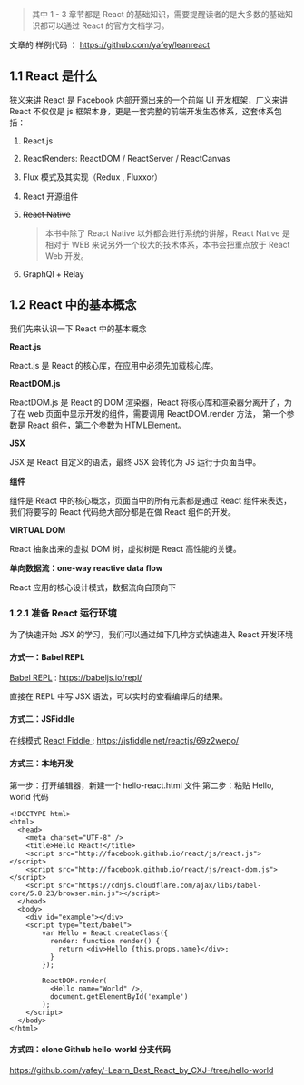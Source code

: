 
>其中 1 - 3 章节都是 React 的基础知识，需要提醒读者的是大多数的基础知识都可以通过 React 的官方文档学习。

文章的 样例代码 ： https://github.com/yafey/leanreact


## 1.1 React 是什么

狭义来讲 React 是 Facebook 内部开源出来的一个前端 UI 开发框架，广义来讲 React 不仅仅是 js 框架本身，更是一套完整的前端开发生态体系，这套体系包括：

1. React.js
1. ReactRenders: ReactDOM / ReactServer / ReactCanvas
1. Flux 模式及其实现（Redux , Fluxxor）
1. React 开源组件
1. ~~React Native~~
    >本书中除了 React Native 以外都会进行系统的讲解，React Native 是相对于 WEB 来说另外一个较大的技术体系，本书会把重点放于 React Web 开发。

1. GraphQl + Relay

## 1.2 React 中的基本概念
我们先来认识一下 React 中的基本概念

**React.js**


React.js 是 React 的核心库，在应用中必须先加载核心库。

**ReactDOM.js**


ReactDOM.js 是 React 的 DOM 渲染器，React 将核心库和渲染器分离开了，为了在 web 页面中显示开发的组件，需要调用 ReactDOM.render 方法， 第一个参数是 React 组件，第二个参数为 HTMLElement。

**JSX**


JSX 是 React 自定义的语法，最终 JSX 会转化为 JS 运行于页面当中。

**组件**


组件是 React 中的核心概念，页面当中的所有元素都是通过 React 组件来表达， 我们将要写的 React 代码绝大部分都是在做 React 组件的开发。

**VIRTUAL DOM**


React 抽象出来的虚拟 DOM 树，虚拟树是 React 高性能的关键。

**单向数据流：one-way reactive data flow**


React 应用的核心设计模式，数据流向自顶向下




### 1.2.1 准备 React 运行环境
为了快速开始 JSX 的学习，我们可以通过如下几种方式快速进入 React 开发环境

#### 方式一：Babel REPL
[Babel REPL](https://babeljs.io/repl/) : https://babeljs.io/repl/

直接在 REPL 中写 JSX 语法，可以实时的查看编译后的结果。

#### 方式二：JSFiddle
在线模式 [React Fiddle ](https://jsfiddle.net/reactjs/69z2wepo/) : https://jsfiddle.net/reactjs/69z2wepo/

#### 方式三：本地开发
第一步：打开编辑器，新建一个 hello-react.html 文件 
第二步：粘贴 Hello, world 代码
```
<!DOCTYPE html>
<html>
  <head>
    <meta charset="UTF-8" />
    <title>Hello React!</title>
    <script src="http://facebook.github.io/react/js/react.js"></script>
    <script src="http://facebook.github.io/react/js/react-dom.js"></script>
    <script src="https://cdnjs.cloudflare.com/ajax/libs/babel-core/5.8.23/browser.min.js"></script>
  </head>
  <body>
    <div id="example"></div>
    <script type="text/babel">
        var Hello = React.createClass({
          render: function render() {
            return <div>Hello {this.props.name}</div>;
          }
        });

        ReactDOM.render(
          <Hello name="World" />,
          document.getElementById('example')
        );
    </script>
  </body>
</html>
```

#### 方式四：clone Github hello-world 分支代码

https://github.com/yafey/-Learn_Best_React_by_CXJ-/tree/hello-world